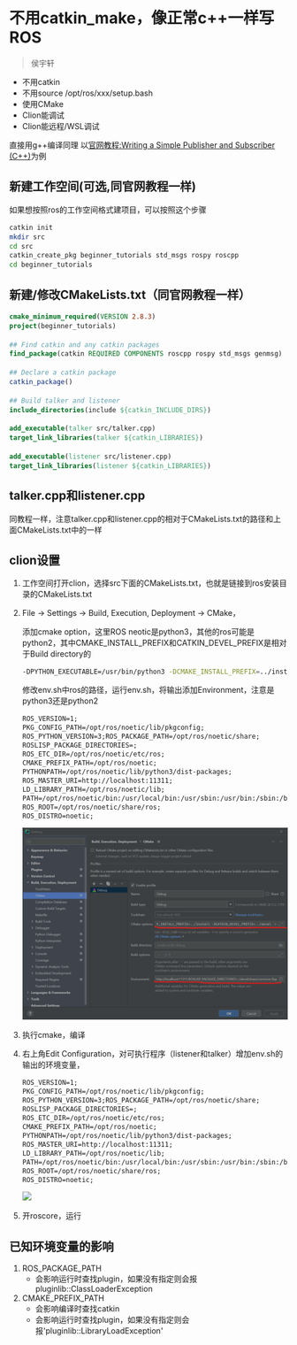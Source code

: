 # 不用catkin_make，像正常c++一样写ROS

> 侯宇轩

+ 不用catkin
+ 不用source /opt/ros/xxx/setup.bash
+ 使用CMake
+ Clion能调试
+ Clion能远程/WSL调试

直接用g++编译同理
以[官网教程:Writing a Simple Publisher and Subscriber (C++)](http://wiki.ros.org/ROS/Tutorials/WritingPublisherSubscriber%28c%2B%2B%29)为例

## 新建工作空间(可选,同官网教程一样)

如果想按照ros的工作空间格式建项目，可以按照这个步骤

```bash
catkin init
mkdir src
cd src
catkin_create_pkg beginner_tutorials std_msgs rospy roscpp
cd beginner_tutorials
```



## 新建/修改CMakeLists.txt（同官网教程一样）

```cmake
cmake_minimum_required(VERSION 2.8.3)
project(beginner_tutorials)

## Find catkin and any catkin packages
find_package(catkin REQUIRED COMPONENTS roscpp rospy std_msgs genmsg)

## Declare a catkin package
catkin_package()

## Build talker and listener
include_directories(include ${catkin_INCLUDE_DIRS})

add_executable(talker src/talker.cpp)
target_link_libraries(talker ${catkin_LIBRARIES})

add_executable(listener src/listener.cpp)
target_link_libraries(listener ${catkin_LIBRARIES})
```

## talker.cpp和listener.cpp
同教程一样，注意talker.cpp和listener.cpp的相对于CMakeLists.txt的路径和上面CMakeLists.txt中的一样

## clion设置
1. 工作空间打开clion，选择src下面的CMakeLists.txt，也就是链接到ros安装目录的CMakeLists.txt
    
2. File -> Settings -> Build, Execution, Deployment -> CMake，
    
    添加cmake option，这里ROS neotic是python3，其他的ros可能是python2，其中CMAKE_INSTALL_PREFIX和CATKIN_DEVEL_PREFIX是相对于Build directory的
    
   ```bash
   -DPYTHON_EXECUTABLE=/usr/bin/python3 -DCMAKE_INSTALL_PREFIX=../install -DCATKIN_DEVEL_PREFIX=../devel
   ```
   
   修改env.sh中ros的路径，运行env.sh，将输出添加Environment，注意是python3还是python2
   
   ```shell
   ROS_VERSION=1;
   PKG_CONFIG_PATH=/opt/ros/noetic/lib/pkgconfig;
   ROS_PYTHON_VERSION=3;ROS_PACKAGE_PATH=/opt/ros/noetic/share;
   ROSLISP_PACKAGE_DIRECTORIES=;
   ROS_ETC_DIR=/opt/ros/noetic/etc/ros;
   CMAKE_PREFIX_PATH=/opt/ros/noetic;
   PYTHONPATH=/opt/ros/noetic/lib/python3/dist-packages;
   ROS_MASTER_URI=http://localhost:11311;
   LD_LIBRARY_PATH=/opt/ros/noetic/lib;
   PATH=/opt/ros/noetic/bin:/usr/local/bin:/usr/sbin:/usr/bin:/sbin:/bin;
   ROS_ROOT=/opt/ros/noetic/share/ros;
   ROS_DISTRO=noetic;
   ```
   ![](README/1.png)
   
3. 执行cmake，编译

4. 右上角Edit Configuration，对可执行程序（listener和talker）增加env.sh的输出的环境变量，
    ```shell
   ROS_VERSION=1;
   PKG_CONFIG_PATH=/opt/ros/noetic/lib/pkgconfig;
   ROS_PYTHON_VERSION=3;ROS_PACKAGE_PATH=/opt/ros/noetic/share;
   ROSLISP_PACKAGE_DIRECTORIES=;
   ROS_ETC_DIR=/opt/ros/noetic/etc/ros;
   CMAKE_PREFIX_PATH=/opt/ros/noetic;
   PYTHONPATH=/opt/ros/noetic/lib/python3/dist-packages;
   ROS_MASTER_URI=http://localhost:11311;
   LD_LIBRARY_PATH=/opt/ros/noetic/lib;
   PATH=/opt/ros/noetic/bin:/usr/local/bin:/usr/sbin:/usr/bin:/sbin:/bin;
   ROS_ROOT=/opt/ros/noetic/share/ros;
   ROS_DISTRO=noetic;
   ```
   ![](README/2.png)
   
5. 开roscore，运行

## 已知环境变量的影响

1. ROS_PACKAGE_PATH 
   + 会影响运行时查找plugin，如果没有指定则会报pluginlib::ClassLoaderException
2. CMAKE_PREFIX_PATH 
   + 会影响编译时查找catkin
   + 会影响运行时查找plugin，如果没有指定则会报'pluginlib::LibraryLoadException'
